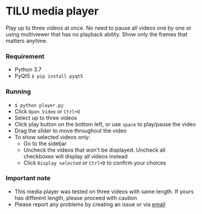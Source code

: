 # TILU media player

Play up to three videos at once. No need to pause all videos one by one or using multiviewer that has no playback ability. Show only the frames that matters anytime.

### Requirement
- Python 3.7
- PyQt5 `$ pip install pyqt5`

### Running
- `$ python player.py`
- Click `Open Video` or `Ctrl+O`
- Select up to three videos
- Click play button on the bottom left, or use `space` to play/pause the video
- Drag the slider to move throughout the video
- To show selected videos only:
  - Go to the sidebar
  - Uncheck the videos that won't be displayed. Uncheck all checkboxes will display all videos instead
  - Click `Display selected` or `Ctrl+D` to confirm your choices

### Important note
- This media player was tested on three videos with same length. If yours has different length, please proceed with caution
- Please report any problems by creating an issue or via [email](mailto:chocolate.coffee@outlook.com)
